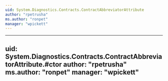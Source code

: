 ```yaml
---
uid: System.Diagnostics.Contracts.ContractAbbreviatorAttribute
author: "rpetrusha"
ms.author: "ronpet"
manager: "wpickett"
---
```


---
uid: System.Diagnostics.Contracts.ContractAbbreviatorAttribute.#ctor
author: "rpetrusha"
ms.author: "ronpet"
manager: "wpickett"
---
